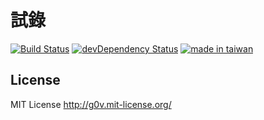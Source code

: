 # 試錄
[![Build Status](https://travis-ci.org/twgo/gu2-im1_pian7-sik4_offline.svg?branch=master)](https://travis-ci.org/twgo/gu2-im1_pian7-sik4_offline)
[![devDependency Status](https://david-dm.org/twgo/gu2-im1_pian7-sik4_offline/dev-status.svg)](https://david-dm.org/twgo/gu2-im1_pian7-sik4_offline?type=dev)
[![made in taiwan](https://img.shields.io/badge/made%20in-taiwan-blue.svg)](https://asr-offline.iis.sinica.edu.tw/)


License
-----------

MIT License <http://g0v.mit-license.org/>
